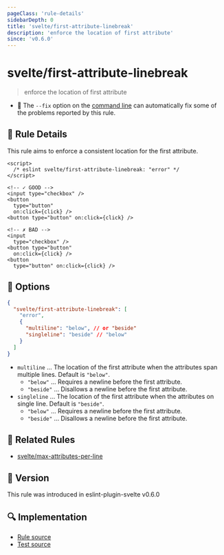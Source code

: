 ```yaml
---
pageClass: 'rule-details'
sidebarDepth: 0
title: 'svelte/first-attribute-linebreak'
description: 'enforce the location of first attribute'
since: 'v0.6.0'
---
```


# svelte/first-attribute-linebreak

> enforce the location of first attribute

- :wrench: The `--fix` option on the [command line](https://eslint.org/docs/user-guide/command-line-interface#fixing-problems) can automatically fix some of the problems reported by this rule.

## :book: Rule Details

This rule aims to enforce a consistent location for the first attribute.

<!-- prettier-ignore-start -->

<!--eslint-skip-->

```svelte
<script>
  /* eslint svelte/first-attribute-linebreak: "error" */
</script>

<!-- ✓ GOOD -->
<input type="checkbox" />
<button
  type="button"
  on:click={click} />
<button type="button" on:click={click} />

<!-- ✗ BAD -->
<input
  type="checkbox" />
<button type="button"
  on:click={click} />
<button
  type="button" on:click={click} />
```

<!-- prettier-ignore-end -->

## :wrench: Options

```json
{
  "svelte/first-attribute-linebreak": [
    "error",
    {
      "multiline": "below", // or "beside"
      "singleline": "beside" // "below"
    }
  ]
}
```

- `multiline` ... The location of the first attribute when the attributes span multiple lines. Default is `"below"`.
  - `"below"` ... Requires a newline before the first attribute.
  - `"beside"` ... Disallows a newline before the first attribute.
- `singleline` ... The location of the first attribute when the attributes on single line. Default is `"beside"`.
  - `"below"` ... Requires a newline before the first attribute.
  - `"beside"` ... Disallows a newline before the first attribute.

## :couple: Related Rules

- [svelte/max-attributes-per-line]

[svelte/max-attributes-per-line]: ./max-attributes-per-line.md

## :rocket: Version

This rule was introduced in eslint-plugin-svelte v0.6.0

## :mag: Implementation

- [Rule source](https://github.com/sveltejs/eslint-plugin-svelte/blob/main/packages/eslint-plugin-svelte/src/rules/first-attribute-linebreak.ts)
- [Test source](https://github.com/sveltejs/eslint-plugin-svelte/blob/main/packages/eslint-plugin-svelte/tests/src/rules/first-attribute-linebreak.ts)
